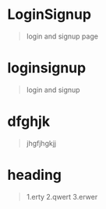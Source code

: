# LoginSignup
> login and signup page

# loginsignup 
> login and signup 

# dfghjk
> jhgfjhgkjj

# heading
> 1.erty
> 2.qwert
> 3.erwer
